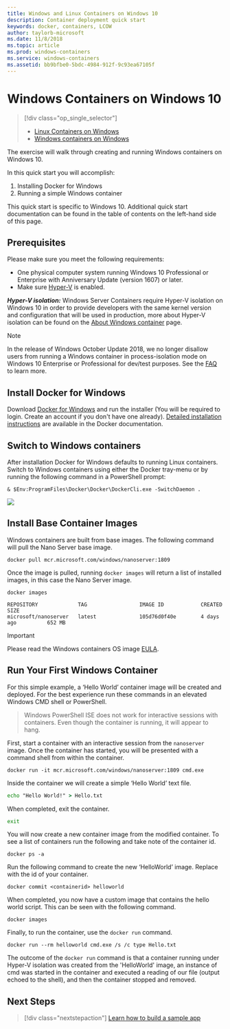 ```yaml
---
title: Windows and Linux Containers on Windows 10
description: Container deployment quick start
keywords: docker, containers, LCOW
author: taylorb-microsoft
ms.date: 11/8/2018
ms.topic: article
ms.prod: windows-containers
ms.service: windows-containers
ms.assetid: bb9bfbe0-5bdc-4984-912f-9c93ea67105f
---
```


# Windows Containers on Windows 10

> [!div class="op_single_selector"]
> - [Linux Containers on Windows](quick-start-windows-10-linux.md)
> - [Windows containers on Windows](quick-start-windows-10.md)

The exercise will walk through creating and running Windows containers on Windows 10.

In this quick start you will accomplish:

1. Installing Docker for Windows
2. Running a simple Windows container

This quick start is specific to Windows 10. Additional quick start documentation can be found in the table of contents on the left-hand side of this page.

## Prerequisites
Please make sure you meet the following requirements:
- One physical computer system running Windows 10 Professional or Enterprise with Anniversary Update (version 1607) or later. 
- Make sure [Hyper-V](https://docs.microsoft.com/virtualization/hyper-v-on-windows/reference/hyper-v-requirements) is enabled.

***Hyper-V isolation:***
Windows Server Containers require Hyper-V isolation on Windows 10 in order to provide developers with the same kernel version and configuration that will be used in production, more about Hyper-V isolation can be found on the [About Windows container](../about/index.md) page.

> [!NOTE]
> In the release of Windows October Update 2018, we no longer disallow users from running a Windows container in process-isolation mode on Windows 10 Enterprise or Professional for dev/test purposes. See the [FAQ](../about/faq.md) to learn more.

## Install Docker for Windows

Download [Docker for Windows](https://store.docker.com/editions/community/docker-ce-desktop-windows) and run the installer (You will be required to login. Create an account if you don't have one already). [Detailed installation instructions](https://docs.docker.com/docker-for-windows/install) are available in the Docker documentation.

## Switch to Windows containers

After installation Docker for Windows defaults to running Linux containers. Switch to Windows containers using either the Docker tray-menu or by running the following command in a PowerShell prompt:

```console
& $Env:ProgramFiles\Docker\Docker\DockerCli.exe -SwitchDaemon .
```

![](./media/docker-for-win-switch.png)

## Install Base Container Images

Windows containers are built from base images. The following command will pull the Nano Server base image.

```console
docker pull mcr.microsoft.com/windows/nanoserver:1809
```

Once the image is pulled, running `docker images` will return a list of installed images, in this case the Nano Server image.

```console
docker images

REPOSITORY             TAG                 IMAGE ID            CREATED             SIZE
microsoft/nanoserver   latest              105d76d0f40e        4 days ago          652 MB
```

> [!IMPORTANT]
> Please read the Windows containers OS image [EULA](../images-eula.md).

## Run Your First Windows Container

For this simple example, a ‘Hello World’ container image will be created and deployed. For the best experience run these commands in an elevated Windows CMD shell or PowerShell.

> Windows PowerShell ISE does not work for interactive sessions with containers. Even though the container is running, it will appear to hang.

First, start a container with an interactive session from the `nanoserver` image. Once the container has started, you will be presented with a command shell from within the container.  

```console
docker run -it mcr.microsoft.com/windows/nanoserver:1809 cmd.exe
```

Inside the container we will create a simple ‘Hello World’ text file.

```cmd
echo "Hello World!" > Hello.txt
```   

When completed, exit the container.

```cmd
exit
```

You will now create a new container image from the modified container. To see a list of containers run the following and take note of the container id.

```console
docker ps -a
```

Run the following command to create the new ‘HelloWorld’ image. Replace <containerid> with the id of your container.

```console
docker commit <containerid> helloworld
```

When completed, you now have a custom image that contains the hello world script. This can be seen with the following command.

```console
docker images
```

Finally, to run the container, use the `docker run` command.

```console
docker run --rm helloworld cmd.exe /s /c type Hello.txt
```

The outcome of the `docker run` command is that a container running under Hyper-V isolation was created from the 'HelloWorld' image, an instance of cmd was started in the container and executed a reading of our file (output echoed to the shell), and then the container stopped and removed.

## Next Steps

> [!div class="nextstepaction"]
> [Learn how to build a sample app](./building-sample-app.md)